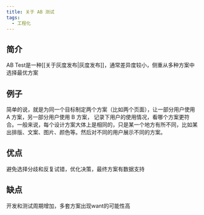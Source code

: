 ```yaml
---
title: 关于 AB 测试
tags:
  - 工程化
---
```

## 简介

AB Test是一种[[关于灰度发布|灰度发布]]，通常差异度较小，侧重从多种方案中选择最优方案

## 例子

简单的说，就是为同一个目标制定两个方案（比如两个页面），让一部分用户使用 A 方案，另一部分用户使用 B 方案， 记录下用户的使用情况，看哪个方案更符合。一般来说，每个设计方案大体上是相同的，只是某一个地方有所不同，比如某出排版、文案、图片、颜色等。然后对不同的用户展示不同的方案。

## 优点

避免选择分歧和反复试错，优化决策，最终方案有数据支持

## 缺点

开发和测试周期增加，多套方案出现want的可能性高
